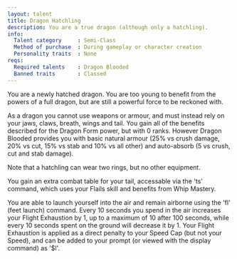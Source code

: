 ```yaml
---
layout: talent
title: Dragon Hatchling
description: You are a true dragon (although only a hatchling).
info:
  Talent category     : Semi-Class
  Method of purchase  : During gameplay or character creation
  Personality traits  : None
reqs:
  Required talents    : Dragon Blooded
  Banned traits       : Classed
---
```


You are a newly hatched dragon.  You are too young to benefit from the powers
of a full dragon, but are still a powerful force to be reckoned with.

As a dragon you cannot use weapons or armour, and must instead rely on your
jaws, claws, breath, wings and tail.  You gain all of the benefits described
for the Dragon Form power, but with 0 ranks.  However Dragon Blooded provides
you with basic natural armour (25% vs crush damage, 20% vs cut, 15% vs stab
and 10% vs all other) and auto-absorb (5 vs crush, cut and stab damage).

Note that a hatchling can wear two rings, but no other equipment.

You gain an extra combat table for your tail, accessable via the 'ts' command,
which uses your Flails skill and benefits from Whip Mastery.

You are able to launch yourself into the air and remain airborne using the 'fl'
(feet launch) command.  Every 10 seconds you spend in the air increases your
Flight Exhaustion by 1, up to a maximum of 10 after 100 seconds, while every 10
seconds spent on the ground will decrease it by 1.  Your Flight Exhaustion is
applied as a direct penalty to your Speed Cap (but not your Speed), and can be
added to your prompt (or viewed with the display command) as '$l'.
